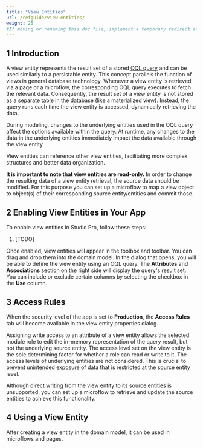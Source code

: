 ```yaml
---
title: "View Entities"
url: /refguide/view-entities/
weight: 25
#If moving or renaming this doc file, implement a temporary redirect and let the respective team know they should update the URL in the product. See Mapping to Products for more details.
---
```


## 1 Introduction

A view entity represents the result set of a stored [OQL query](/refguide/oql) and can be used similarly to a persistable entity. This concept parallels the function of views in general database technology. Whenever a view entity is retrieved via a page or a microflow, the corresponding OQL query executes to fetch the relevant data. Consequently, the result set of a view entity is not stored as a separate table in the database (like a materialized view). Instead, the query runs each time the view entity is accessed, dynamically retrieving the data.

During modeling, changes to the underlying entities used in the OQL query affect the options available within the query. At runtime, any changes to the data in the underlying entities immediately impact the data available through the view entity.

View entities can reference other view entities, facilitating more complex structures and better data organization. 

**It is important to note that view entities are read-only.** In order to change the resulting data of a view entity retrieval, the source data should be modified. For this purpose you can set up a microflow to map a view object to object(s) of their corresponding source entity/entities and commit those.

## 2 Enabling View Entities in Your App
To enable view entities in Studio Pro, follow these steps:

1. [TODO]

Once enabled, view entities will appear in the toolbox and toolbar. You can drag and drop them into the domain model. In the dialog that opens, you will be able to define the view entity using an OQL query. The **Attributes** and **Associations** section on the right side will display the query's result set. You can include or exclude certain columns by selecting the checkbox in the **Use** column.

## 3 Access Rules
When the security level of the app is set to **Production**, the **Access Rules** tab will become available in the view entity properties dialog.

Assigning write access to an attribute of a view entity allows the selected module role to edit the in-memory representation of the query result, but not the underlying source entity. The access level set on the view entity is the sole determining factor for whether a role can read or write to it. The access levels of underlying entities are not considered. This is crucial to prevent unintended exposure of data that is restricted at the source entity level.

Although direct writing from the view entity to its source entities is unsupported, you can set up a microflow to retrieve and update the source entities to achieve this functionality.

## 4 Using a View Entity
After creating a view entity in the domain model, it can be used in microflows and pages.
